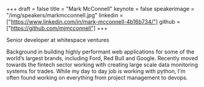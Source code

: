 +++
draft = false
title = "Mark McConnell"
keynote = false
speakerimage = "/img/speakers/markmcconnell.jpg"
linkedin = ["https://www.linkedin.com/in/mark-mcconnell-4b16b734/"]
github = ["https://github.com/mjmcconnell"]
+++

Senior developer at whitespace ventures

Background in building highly performant web applications for some of the world’s largest brands, including Ford, Red Bull and Google. Recently moved towards the fintech sector working with creating large scale data monitoring systems for trades. While my day to day job is working with python, I'm often found working on everything from project management to devops.